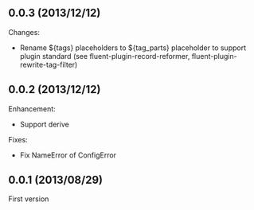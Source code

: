 ## 0.0.3 (2013/12/12)

Changes:

* Rename ${tags} placeholders to ${tag\_parts} placeholder to support plugin standard (see fluent-plugin-record-reformer, fluent-plugin-rewrite-tag-filter)

## 0.0.2 (2013/12/12)

Enhancement:

* Support derive

Fixes:

* Fix NameError of ConfigError

## 0.0.1 (2013/08/29)

First version
